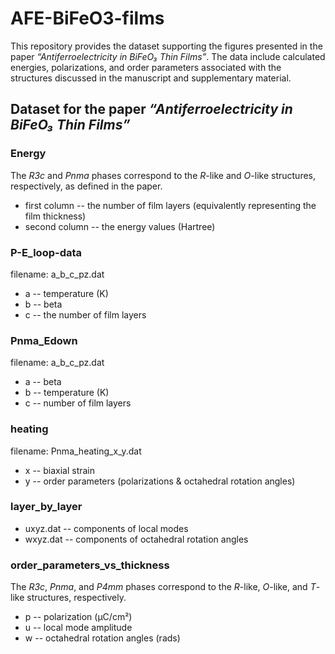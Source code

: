# AFE-BiFeO3-films
This repository provides the dataset supporting the figures presented in the paper *“Antiferroelectricity in BiFeO₃ Thin Films”*. The data include calculated energies, polarizations, and order parameters associated with the structures discussed in the manuscript and supplementary material.

## Dataset for the paper *“Antiferroelectricity in BiFeO₃ Thin Films”*

### Energy
The *R3c* and *Pnma* phases correspond to the *R*-like and *O*-like structures, respectively, as defined in the paper. 
- first column -- the number of film layers (equivalently representing the film thickness)
- second column -- the energy values (Hartree)

### P-E_loop-data
filename: a_b_c_pz.dat  
- a -- temperature (K) 
- b -- beta  
- c -- the number of film layers
  
### Pnma_Edown
filename: a_b_c_pz.dat
- a -- beta
- b -- temperature (K)
- c -- number of film layers

### heating
filename: Pnma_heating_x_y.dat 
- x -- biaxial strain
- y -- order parameters (polarizations & octahedral rotation angles)
  
### layer_by_layer
- uxyz.dat -- components of local modes
- wxyz.dat -- components of octahedral rotation angles

### order_parameters_vs_thickness
The *R3c*, *Pnma*, and *P4mm* phases correspond to the *R*-like, *O*-like, and *T*-like structures, respectively.  
- p -- polarization (μC/cm²)  
- u -- local mode amplitude  
- w -- octahedral rotation angles (rads)
